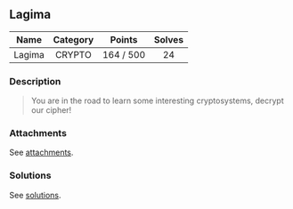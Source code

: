## Lagima

|  Name  |  Category  |  Points  |  Solves  |
| :----: | :----: | :----: | :----: |
|  Lagima  |  CRYPTO  |  164 / 500  |  24  |

### Description
> You are in the road to learn some interesting cryptosystems, decrypt our cipher!

### Attachments
See [attachments](https://github.com/roadicing/ctf-writeups/tree/main/2022/cryptoctf/lagima/attachments).

### Solutions
See [solutions](https://github.com/roadicing/ctf-writeups/tree/main/2022/cryptoctf/lagima/solutions).